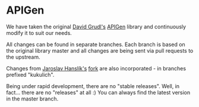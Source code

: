 # APIGen

We have taken the original [David Grudl's](https://github.com/dg) [APIGen](https://github.com/nette/apigen) library and continuously modify it to suit our needs.

All changes can be found in separate branches. Each branch is based on the original library master and all changes are being sent via pull requests to the upstream.

Changes from [Jaroslav Hanslík's](https://github.com/kukulich) [fork](https://github.com/kukulich/apigen) are also incorporated - in branches prefixed "kukulich".

Being under rapid development, there are no "stable releases". Well, in fact... there are no "releases" at all :) You can always find the latest version in the master branch.